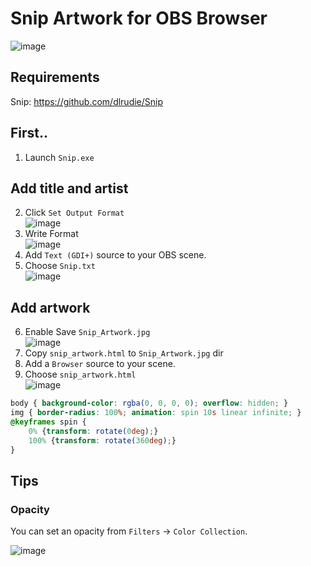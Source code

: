 # Snip Artwork for OBS Browser

![image](https://user-images.githubusercontent.com/11992915/93876166-5163fc80-fd11-11ea-9606-e2c16cd8be53.png)

## Requirements
Snip: https://github.com/dlrudie/Snip

## First..
1. Launch `Snip.exe`

## Add title and artist
2. Click `Set Output Format` <br> ![image](https://user-images.githubusercontent.com/11992915/93877080-d4d21d80-fd12-11ea-8257-9c27cd566e5f.png)
1. Write Format <br> ![image](https://user-images.githubusercontent.com/11992915/93877089-d7347780-fd12-11ea-8efb-86c516ec18e6.png)
1. Add `Text (GDI+)` source to your OBS scene.
1. Choose `Snip.txt` <br> ![image](https://user-images.githubusercontent.com/11992915/93876705-3b0a7080-fd12-11ea-9ffa-9a9b81d0911c.png)

## Add artwork
6. Enable Save `Snip_Artwork.jpg` <br> ![image](https://user-images.githubusercontent.com/11992915/93876265-87a17c00-fd11-11ea-9035-b318e5e85785.png)
1. Copy `snip_artwork.html` to `Snip_Artwork.jpg` dir
1. Add a `Browser` source to your scene.
1. Choose `snip_artwork.html` <br> ![image](https://user-images.githubusercontent.com/11992915/93876905-8c1a6480-fd12-11ea-97c2-412fc316699d.png)


```css
body { background-color: rgba(0, 0, 0, 0); overflow: hidden; }
img { border-radius: 100%; animation: spin 10s linear infinite; }
@keyframes spin {
	0% {transform: rotate(0deg);}
	100% {transform: rotate(360deg);}
}
```

## Tips

### Opacity
You can set an opacity from `Filters` -> `Color Collection`.

![image](https://user-images.githubusercontent.com/11992915/93851806-c15f8c00-fceb-11ea-8bd7-113728089dd5.png)

